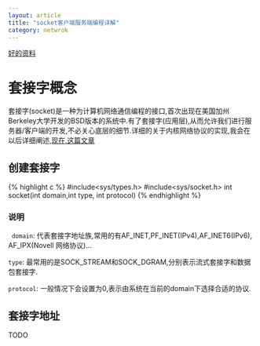```yaml
---
layout: article
title: "socket客户端服务端编程详解"
category: netwrok
---
```


[好的资料](http://blog.csdn.net/www_307/article/details/87510)

# 套接字概念
套接字(socket)是一种为计算机网络通信编程的接口,首次出现在美国加州Berkeley大学开发的BSD版本的系统中.有了套接字(应用层),从而允许我们进行服务器/客户端的开发,不必关心底层的细节.详细的关于内核网络协议的实现,我会在以后详细阐述,[现在,这篇文章](https://www.ibm.com/developerworks/cn/linux/l-linux-networking-stack/)

## 创建套接字
{% highlight c %}
#include<sys/types.h>
#include<sys/socket.h>
int socket(int domain,int type, int protocol)
{% endhighlight %}
### 说明
` domain`: 代表套接字地址族,常用的有AF_INET,PF_INET(IPv4),AF_INET6(IPv6),
AF_IPX(Novell 网络协议)...

`type`: 最常用的是SOCK_STREAM和SOCK_DGRAM,分别表示流式套接字和数据包套接字.

`protocol`: 一般情况下会设置为0,表示由系统在当前的domain下选择合适的协议.

## 套接字地址


TODO

